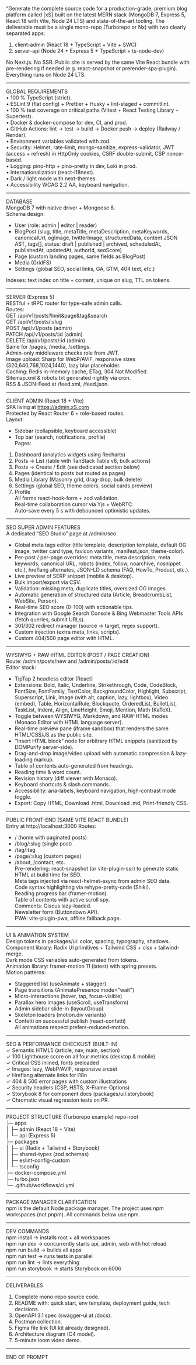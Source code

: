 
“Generate the complete source code for a production-grade, premium blog platform called [xS] built on the latest MERN stack (MongoDB 7, Express 5, React 18 with Vite, Node 24 LTS) and state-of-the-art tooling. The deliverable must be a single mono-repo (Turborepo or Nx) with two clearly separated apps:

1. client-admin (React 18 + TypeScript + Vite + SWC)  
2. server-api (Node 24 + Express 5 + TypeScript + ts-node-dev)

No Next.js. No SSR. Public site is served by the same Vite React bundle with pre-rendering if needed (e.g. react-snapshot or prerender-spa-plugin). Everything runs on Node 24 LTS.

--------------------------------------------------------------------------------------------------------------------
GLOBAL REQUIREMENTS  
• 100 % TypeScript (strict).  
• ESLint 9 (flat config) + Prettier + Husky + lint-staged + commitlint.  
• 100 % test coverage on critical paths (Vitest + React Testing Library + Supertest).  
• Docker & docker-compose for dev, CI, and prod.  
• GitHub Actions: lint → test → build → Docker push → deploy (Railway / Render).  
• Environment variables validated with zod.  
• Security: Helmet, rate-limit, mongo-sanitize, express-validator, JWT (access + refresh) in HttpOnly cookies, CSRF double-submit, CSP nonce-based.  
• Logging: pino-http + pino-pretty in dev, Loki in prod.  
• Internationalization (react-i18next).  
• Dark / light mode with next-themes.  
• Accessibility WCAG 2.2 AA, keyboard navigation.

--------------------------------------------------------------------------------------------------------------------
DATABASE  
MongoDB 7 with native driver + Mongoose 8.  
Schema design:  
- User (role: admin | editor | reader)  
- BlogPost (slug, title, metaTitle, metaDescription, metaKeywords, canonicalUrl, ogImage, twitterImage, structuredData, content JSON AST, tags[], status: draft | published | archived, scheduledAt, publishedAt, updatedAt, authorId, seoScore)  
- Page (custom landing pages, same fields as BlogPost)  
- Media (GridFS)  
- Settings (global SEO, social links, GA, GTM, 404 text, etc.)

Indexes: text index on title + content, unique on slug, TTL on tokens.

--------------------------------------------------------------------------------------------------------------------
SERVER (Express 5)  
RESTful + tRPC router for type-safe admin calls.  
Routes:  
GET    /api/v1/posts?limit&page&tag&search  
GET    /api/v1/posts/:slug  
POST   /api/v1/posts (admin)  
PATCH  /api/v1/posts/:id (admin)  
DELETE /api/v1/posts/:id (admin)  
Same for /pages, /media, /settings.  
Admin-only middleware checks role from JWT.  
Image upload: Sharp for WebP/AVIF, responsive sizes (320,640,768,1024,1440), lazy blur placeholder.  
Caching: Redis in-memory cache, ETag, 304 Not Modified.  
Sitemap.xml & robots.txt generated nightly via cron.  
RSS & JSON-Feed at /feed.xml, /feed.json.

--------------------------------------------------------------------------------------------------------------------
CLIENT ADMIN (React 18 + Vite)  
SPA living at https://admin.xS.com  
Protected by React Router 6 + role-based routes.  
Layout:  
- Sidebar (collapsible, keyboard accessible)  
- Top bar (search, notifications, profile)  
Pages:  
1. Dashboard (analytics widgets using Recharts)  
2. Posts → List (table with TanStack Table v8, bulk actions)  
3. Posts → Create / Edit (see dedicated section below)  
4. Pages (identical to posts but routed as pages)  
5. Media Library (Masonry grid, drag-drop, bulk delete)  
6. Settings (global SEO, theme colors, social cards preview)  
7. Profile  
All forms react-hook-form + zod validation.  
Real-time collaboration cursor via Yjs + WebRTC.  
Auto-save every 5 s with debounced optimistic updates.

--------------------------------------------------------------------------------------------------------------------
SEO SUPER ADMIN FEATURES  
A dedicated “SEO Studio” page at /admin/seo  
- Global meta tags editor (title template, description template, default OG image, twitter card type, favicon variants, manifest.json, theme-color).  
- Per-post / per-page overrides: meta title, meta description, meta keywords, canonical URL, robots (index, follow, noarchive, nosnippet etc.), hreflang alternates, JSON-LD schema (FAQ, HowTo, Product, etc.).  
- Live preview of SERP snippet (mobile & desktop).  
- Bulk import/export via CSV.  
- Validation: missing meta, duplicate titles, oversized OG images.  
- Automatic generation of structured data (Article, BreadcrumbList, WebSite, Person).  
- Real-time SEO score (0-100) with actionable tips.  
- Integration with Google Search Console & Bing Webmaster Tools APIs (fetch queries, submit URLs).  
- 301/302 redirect manager (source → target, regex support).  
- Custom <head> injection (extra meta, links, scripts).  
- Custom 404/500 page editor with HTML.

--------------------------------------------------------------------------------------------------------------------
WYSIWYG + RAW-HTML EDITOR (POST / PAGE CREATION)  
Route: /admin/posts/new and /admin/posts/:id/edit  
Editor stack:  
- TipTap 2 headless editor (React)  
- Extensions: Bold, Italic, Underline, Strikethrough, Code, CodeBlock, FontSize, FontFamily, TextColor, BackgroundColor, Highlight, Subscript, Superscript, Link, Image (with alt, caption, lazy, lightbox), Video (embed), Table, HorizontalRule, Blockquote, OrderedList, BulletList, TaskList, Indent, Align, LineHeight, Emoji, Mention, Math (KaTeX).  
- Toggle between WYSIWYG, Markdown, and RAW-HTML modes (Monaco Editor with HTML language server).  
- Real-time preview pane (iframe sandbox) that renders the same HTML/CSS/JS as the public site.  
- “Insert HTML block” node for arbitrary HTML snippets (sanitized by DOMPurify server-side).  
- Drag-and-drop image/video upload with automatic compression & lazy-loading markup.  
- Table of contents auto-generated from headings.  
- Reading time & word count.  
- Revision history (diff viewer with Monaco).  
- Keyboard shortcuts & slash commands.  
- Accessibility: aria-labels, keyboard navigation, high-contrast mode toggle.  
- Export: Copy HTML, Download .html, Download .md, Print-friendly CSS.

--------------------------------------------------------------------------------------------------------------------
PUBLIC FRONT-END (SAME VITE REACT BUNDLE)  
Entry at http://localhost:3000
Routes:  
- / (home with paginated posts)  
- /blog/:slug (single post)  
- /tag/:tag  
- /page/:slug (custom pages)  
- /about, /contact, etc.  
Pre-rendering: react-snapshot (or vite-plugin-ssr) to generate static HTML at build time for SEO.  
Meta tags injected via react-helmet-async from admin SEO data.  
Code syntax highlighting via rehype-pretty-code (Shiki).  
Reading progress bar (framer-motion).  
Table of contents with active scroll spy.  
Comments: Giscus lazy-loaded.  
Newsletter form (Buttondown API).  
PWA: vite-plugin-pwa, offline fallback page.

--------------------------------------------------------------------------------------------------------------------
UI & ANIMATION SYSTEM  
Design tokens in packages/ui: color, spacing, typography, shadows.  
Component library: Radix UI primitives + Tailwind CSS + clsx + tailwind-merge.  
Dark mode CSS variables auto-generated from tokens.  
Animation library: framer-motion 11 (latest) with spring presets.  
Motion patterns:  
- Staggered list (useAnimate + stagger)  
- Page transitions (AnimatePresence mode="wait")  
- Micro-interactions (hover, tap, focus-visible)  
- Parallax hero images (useScroll, useTransform)  
- Admin sidebar slide-in (layoutGroup)  
- Skeleton loaders (motion.div variants)  
- Confetti on successful publish (react-confetti)  
All animations respect prefers-reduced-motion.

--------------------------------------------------------------------------------------------------------------------
SEO & PERFORMANCE CHECKLIST (BUILT-IN)  
✓ Semantic HTML5 (article, nav, main, section)  
✓ 100 Lighthouse score on all four metrics (desktop & mobile)  
✓ Critical CSS inlined, fonts preloaded  
✓ Images: lazy, WebP/AVIF, responsive srcset  
✓ Hreflang alternate links for i18n  
✓ 404 & 500 error pages with custom illustrations  
✓ Security headers (CSP, HSTS, X-Frame-Options)  
✓ Storybook 8 for component docs (packages/ui/.storybook)  
✓ Chromatic visual regression tests on PR.

--------------------------------------------------------------------------------------------------------------------
PROJECT STRUCTURE (Turborepo example)
repo-root  
├─ apps  
│  ├─ admin (React 18 + Vite)  
│  └─ api (Express 5)  
├─ packages  
│  ├─ ui (Radix + Tailwind + Storybook)  
│  ├─ shared-types (zod schemas)  
│  ├─ eslint-config-custom  
│  └─ tsconfig  
├─ docker-compose.yml  
├─ turbo.json  
└─ .github/workflows/ci.yml

--------------------------------------------------------------------------------------------------------------------
PACKAGE MANAGER CLARIFICATION  
npm is the default Node package manager. The project uses npm workspaces (not pnpm). All commands below use npm.

--------------------------------------------------------------------------------------------------------------------
DEV COMMANDS  
npm install     → installs root + all workspaces  
npm run dev     → concurrently starts api, admin, web with hot reload  
npm run build   → builds all apps  
npm run test    → runs tests in parallel  
npm run lint    → lints everything  
npm run storybook → starts Storybook on 6006

--------------------------------------------------------------------------------------------------------------------
DELIVERABLES  
1. Complete mono-repo source code.  
2. README with: quick start, env template, deployment guide, tech decisions.  
3. OpenAPI 3.1 spec (swagger-ui at /docs).  
4. Postman collection.  
5. Figma file link (UI kit already designed).  
6. Architecture diagram (C4 model).  
7. 5-minute loom video demo.

--------------------------------------------------------------------------------------------------------------------
END OF PROMPT